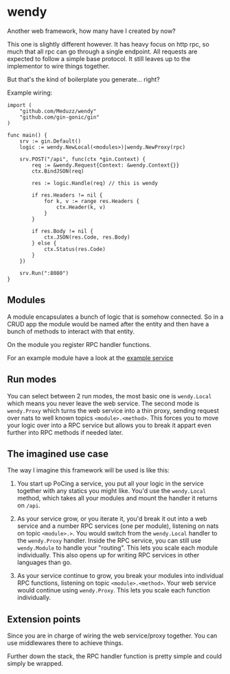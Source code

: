 # wendy
Another web framework, how many have I created by now?

This one is slightly different however. It has heavy focus on http rpc, so much that all rpc can go through a single endpoint. All requests are expected to follow a simple base protocol. It still leaves up to the implementor to wire things together.

But that's the kind of boilerplate you generate... right?

Example wiring:

    import (
        "github.com/Meduzz/wendy"
        "github.com/gin-gonic/gin"
    )

    func main() {
        srv := gin.Default()
        logic := wendy.NewLocal(<modules>)|wendy.NewProxy(rpc)
        
        srv.POST("/api", func(ctx *gin.Context) {
            req := &wendy.Request{Context: &wendy.Context{}}
            ctx.BindJSON(req)

            res := logic.Handle(req) // this is wendy

            if res.Headers != nil {
                for k, v := range res.Headers {
                    ctx.Header(k, v)
                }
            }

            if res.Body != nil {
                ctx.JSON(res.Code, res.Body)
            } else {
                ctx.Status(res.Code)
            }
        })

        srv.Run(":8080")
    }

## Modules

A module encapsulates a bunch of logic that is somehow connected. So in a CRUD app the module would be named after the entity and then have a bunch of methods to interact with that entity.

On the module you register RPC handler functions.

For an example module have a look at the [example service](example/service/service.go)

## Run modes

You can select between 2 run modes, the most basic one is `wendy.Local` which means you never leave the web service. The second mode is `wendy.Proxy` which turns the web service into a thin proxy, sending request over nats to well known topics `<module>.<method>`. This forces you to move your logic over into a RPC service but allows you to break it appart even further into RPC methods if needed later.

## The imagined use case

The way I imagine this framework will be used is like this:

1. You start up PoCing a service, you put all your logic in the service together with any statics you might like. You'd use the `wendy.Local` method, which takes all your modules and mount the handler it returns on `/api`.

2. As your service grow, or you iterate it, you'd break it out into a web service and a number RPC services (one per module), listening on nats on topic `<module>.>`. You would switch from the `wendy.Local` handler to the `wendy.Proxy` handler. Inside the RPC service, you can still use `wendy.Module` to handle your "routing". This lets you scale each module individually. This also opens up for writing RPC services in other languages than go.

3. As your service continue to grow, you break your modules into individual RPC functions, listening on topic `<module>.<method>`. Your web service would continue using `wendy.Proxy`. This lets you scale each function individually.

## Extension points

Since you are in charge of wiring the web service/proxy together. You can use middlewares there to achieve things.

Further down the stack, the RPC handler function is pretty simple and could simply be wrapped.

